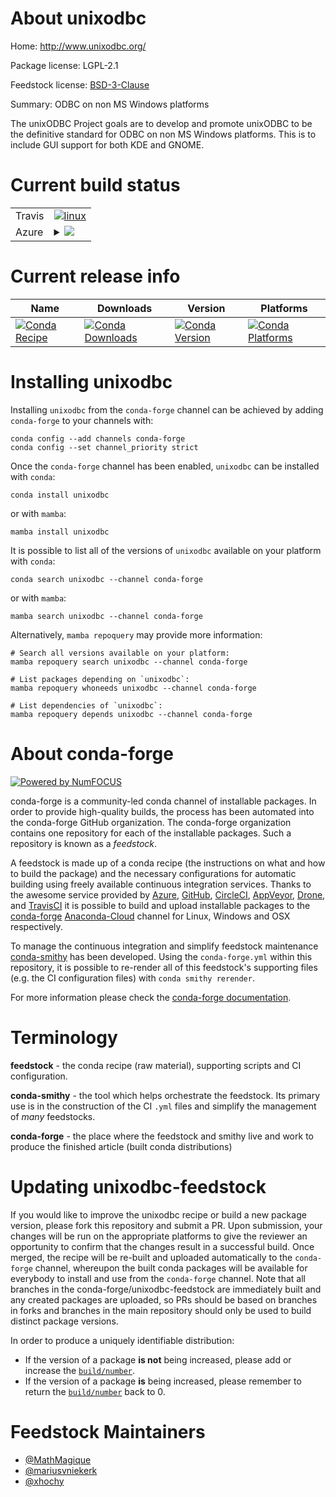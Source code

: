 About unixodbc
==============

Home: http://www.unixodbc.org/

Package license: LGPL-2.1

Feedstock license: [BSD-3-Clause](https://github.com/conda-forge/unixodbc-feedstock/blob/main/LICENSE.txt)

Summary: ODBC on non MS Windows platforms

The unixODBC Project goals are to develop and promote unixODBC to be the
definitive standard for ODBC on non MS Windows platforms. This is to
include GUI support for both KDE and GNOME.


Current build status
====================


<table><tr>
    <td>Travis</td>
    <td>
      <a href="https://app.travis-ci.com/conda-forge/unixodbc-feedstock">
        <img alt="linux" src="https://img.shields.io/travis/com/conda-forge/unixodbc-feedstock/main.svg?label=Linux">
      </a>
    </td>
  </tr>
    
  <tr>
    <td>Azure</td>
    <td>
      <details>
        <summary>
          <a href="https://dev.azure.com/conda-forge/feedstock-builds/_build/latest?definitionId=2111&branchName=main">
            <img src="https://dev.azure.com/conda-forge/feedstock-builds/_apis/build/status/unixodbc-feedstock?branchName=main">
          </a>
        </summary>
        <table>
          <thead><tr><th>Variant</th><th>Status</th></tr></thead>
          <tbody><tr>
              <td>linux_64</td>
              <td>
                <a href="https://dev.azure.com/conda-forge/feedstock-builds/_build/latest?definitionId=2111&branchName=main">
                  <img src="https://dev.azure.com/conda-forge/feedstock-builds/_apis/build/status/unixodbc-feedstock?branchName=main&jobName=linux&configuration=linux_64_" alt="variant">
                </a>
              </td>
            </tr><tr>
              <td>linux_aarch64</td>
              <td>
                <a href="https://dev.azure.com/conda-forge/feedstock-builds/_build/latest?definitionId=2111&branchName=main">
                  <img src="https://dev.azure.com/conda-forge/feedstock-builds/_apis/build/status/unixodbc-feedstock?branchName=main&jobName=linux&configuration=linux_aarch64_" alt="variant">
                </a>
              </td>
            </tr><tr>
              <td>linux_ppc64le</td>
              <td>
                <a href="https://dev.azure.com/conda-forge/feedstock-builds/_build/latest?definitionId=2111&branchName=main">
                  <img src="https://dev.azure.com/conda-forge/feedstock-builds/_apis/build/status/unixodbc-feedstock?branchName=main&jobName=linux&configuration=linux_ppc64le_" alt="variant">
                </a>
              </td>
            </tr><tr>
              <td>osx_64</td>
              <td>
                <a href="https://dev.azure.com/conda-forge/feedstock-builds/_build/latest?definitionId=2111&branchName=main">
                  <img src="https://dev.azure.com/conda-forge/feedstock-builds/_apis/build/status/unixodbc-feedstock?branchName=main&jobName=osx&configuration=osx_64_" alt="variant">
                </a>
              </td>
            </tr><tr>
              <td>osx_arm64</td>
              <td>
                <a href="https://dev.azure.com/conda-forge/feedstock-builds/_build/latest?definitionId=2111&branchName=main">
                  <img src="https://dev.azure.com/conda-forge/feedstock-builds/_apis/build/status/unixodbc-feedstock?branchName=main&jobName=osx&configuration=osx_arm64_" alt="variant">
                </a>
              </td>
            </tr>
          </tbody>
        </table>
      </details>
    </td>
  </tr>
</table>

Current release info
====================

| Name | Downloads | Version | Platforms |
| --- | --- | --- | --- |
| [![Conda Recipe](https://img.shields.io/badge/recipe-unixodbc-green.svg)](https://anaconda.org/conda-forge/unixodbc) | [![Conda Downloads](https://img.shields.io/conda/dn/conda-forge/unixodbc.svg)](https://anaconda.org/conda-forge/unixodbc) | [![Conda Version](https://img.shields.io/conda/vn/conda-forge/unixodbc.svg)](https://anaconda.org/conda-forge/unixodbc) | [![Conda Platforms](https://img.shields.io/conda/pn/conda-forge/unixodbc.svg)](https://anaconda.org/conda-forge/unixodbc) |

Installing unixodbc
===================

Installing `unixodbc` from the `conda-forge` channel can be achieved by adding `conda-forge` to your channels with:

```
conda config --add channels conda-forge
conda config --set channel_priority strict
```

Once the `conda-forge` channel has been enabled, `unixodbc` can be installed with `conda`:

```
conda install unixodbc
```

or with `mamba`:

```
mamba install unixodbc
```

It is possible to list all of the versions of `unixodbc` available on your platform with `conda`:

```
conda search unixodbc --channel conda-forge
```

or with `mamba`:

```
mamba search unixodbc --channel conda-forge
```

Alternatively, `mamba repoquery` may provide more information:

```
# Search all versions available on your platform:
mamba repoquery search unixodbc --channel conda-forge

# List packages depending on `unixodbc`:
mamba repoquery whoneeds unixodbc --channel conda-forge

# List dependencies of `unixodbc`:
mamba repoquery depends unixodbc --channel conda-forge
```


About conda-forge
=================

[![Powered by
NumFOCUS](https://img.shields.io/badge/powered%20by-NumFOCUS-orange.svg?style=flat&colorA=E1523D&colorB=007D8A)](https://numfocus.org)

conda-forge is a community-led conda channel of installable packages.
In order to provide high-quality builds, the process has been automated into the
conda-forge GitHub organization. The conda-forge organization contains one repository
for each of the installable packages. Such a repository is known as a *feedstock*.

A feedstock is made up of a conda recipe (the instructions on what and how to build
the package) and the necessary configurations for automatic building using freely
available continuous integration services. Thanks to the awesome service provided by
[Azure](https://azure.microsoft.com/en-us/services/devops/), [GitHub](https://github.com/),
[CircleCI](https://circleci.com/), [AppVeyor](https://www.appveyor.com/),
[Drone](https://cloud.drone.io/welcome), and [TravisCI](https://travis-ci.com/)
it is possible to build and upload installable packages to the
[conda-forge](https://anaconda.org/conda-forge) [Anaconda-Cloud](https://anaconda.org/)
channel for Linux, Windows and OSX respectively.

To manage the continuous integration and simplify feedstock maintenance
[conda-smithy](https://github.com/conda-forge/conda-smithy) has been developed.
Using the ``conda-forge.yml`` within this repository, it is possible to re-render all of
this feedstock's supporting files (e.g. the CI configuration files) with ``conda smithy rerender``.

For more information please check the [conda-forge documentation](https://conda-forge.org/docs/).

Terminology
===========

**feedstock** - the conda recipe (raw material), supporting scripts and CI configuration.

**conda-smithy** - the tool which helps orchestrate the feedstock.
                   Its primary use is in the construction of the CI ``.yml`` files
                   and simplify the management of *many* feedstocks.

**conda-forge** - the place where the feedstock and smithy live and work to
                  produce the finished article (built conda distributions)


Updating unixodbc-feedstock
===========================

If you would like to improve the unixodbc recipe or build a new
package version, please fork this repository and submit a PR. Upon submission,
your changes will be run on the appropriate platforms to give the reviewer an
opportunity to confirm that the changes result in a successful build. Once
merged, the recipe will be re-built and uploaded automatically to the
`conda-forge` channel, whereupon the built conda packages will be available for
everybody to install and use from the `conda-forge` channel.
Note that all branches in the conda-forge/unixodbc-feedstock are
immediately built and any created packages are uploaded, so PRs should be based
on branches in forks and branches in the main repository should only be used to
build distinct package versions.

In order to produce a uniquely identifiable distribution:
 * If the version of a package **is not** being increased, please add or increase
   the [``build/number``](https://docs.conda.io/projects/conda-build/en/latest/resources/define-metadata.html#build-number-and-string).
 * If the version of a package **is** being increased, please remember to return
   the [``build/number``](https://docs.conda.io/projects/conda-build/en/latest/resources/define-metadata.html#build-number-and-string)
   back to 0.

Feedstock Maintainers
=====================

* [@MathMagique](https://github.com/MathMagique/)
* [@mariusvniekerk](https://github.com/mariusvniekerk/)
* [@xhochy](https://github.com/xhochy/)

